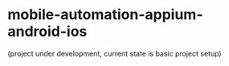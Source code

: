 # mobile-automation-appium-android-ios
(project under development, current state is basic project setup)
